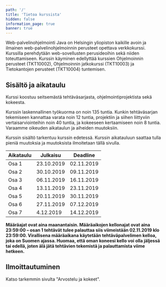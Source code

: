 ```yaml
---
path: '/'
title: 'Tietoa kurssista'
hidden: false
information_page: true
banner: true
---
```


Web-palvelinohjelmointi Java on Helsingin yliopiston kaikille avoin ja
ilmainen web-palvelinohjelmoinnin perusteet opettava verkkokurssi.
Kurssilla perehdytään web-sovellusten perusideoihin sekä niiden
toteuttamiseen. Kurssin käyminen edellyttää kurssien Ohjelmoinnin
perusteet (TKT10002), Ohjelmoinnin jatkokurssi (TKT10003) ja
Tietokantojen perusteet (TKT10004) tuntemisen.

## Sisältö ja aikataulu ##

Kurssi koostuu seitsemästä tehtäväsarjasta, ohjelmointiprojektista sekä kokeesta.

Kurssin laskennallinen työkuorma on noin 135 tuntia. Kunkin tehtäväsarjan tekemiseen kannattaa varata noin 12 tuntia, projektiin ja siihen liittyviin vertaisarviointeihin noin 40 tuntia, ja kokeeseen kertaamiseen noin 8 tuntia. Varaamme oikeuden aikataulun ja aiheiden muutoksiin.

Kurssin sisältö tarkentuu kurssin edetessä. Kurssin aikatauluun saattaa tulla pieniä muutoksia ja muutoksista ilmoitetaan tällä sivulla.

| Aikataulu | Julkaisu   | Deadline   |
| ----------|------------|------------|
| Osa 1     | 23.10.2019 | 02.11.2019 |
| Osa 2     | 30.10.2019 | 09.11.2019 |
| Osa 3     | 06.11.2019 | 16.11.2019 |
| Osa 4     | 13.11.2019 | 23.11.2019 |
| Osa 5     | 20.11.2019 | 30.11.2019 |
| Osa 6     | 27.11.2019 | 07.12.2019 |
| Osa 7     | 4.12.2019  | 14.12.2019 |

**Määräajat ovat aina maanantaisin. Määräaikojen kellonajat ovat aina 23:59:00 – osan 1 tehtävät tulee palauttaa siis viimeistään 02.11.2019 klo 23:59:00. Virallisena määräaikana käytetään tehtäväpalvelimen kelloa, joka on Suomen ajassa. Huomaa, että oman koneesi kello voi olla jäljessä tai edellä, joten älä jätä tehtävien tekemistä ja palauttamista viime hetkeen.**

## Ilmoittautuminen ##

Katso tarkemmin sivulta "Arvostelu ja kokeet".

